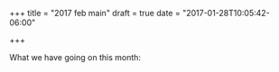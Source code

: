 +++
title = "2017 feb main"
draft = true
date = "2017-01-28T10:05:42-06:00"

+++

What we have going on this month:
